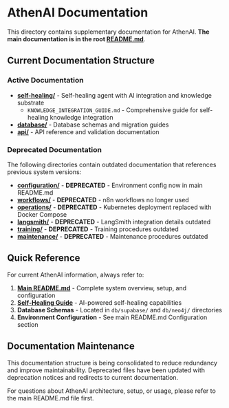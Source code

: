 # AthenAI Documentation

This directory contains supplementary documentation for AthenAI. **The main documentation is in the root [README.md](../README.md)**.

## Current Documentation Structure

### Active Documentation
- **[self-healing/](self-healing/)** - Self-healing agent with AI integration and knowledge substrate
  - `KNOWLEDGE_INTEGRATION_GUIDE.md` - Comprehensive guide for self-healing knowledge integration
- **[database/](database/)** - Database schemas and migration guides
- **[api/](api/)** - API reference and validation documentation

### Deprecated Documentation
The following directories contain outdated documentation that references previous system versions:

- **[configuration/](configuration/)** - **DEPRECATED** - Environment config now in main README.md
- **[workflows/](workflows/)** - **DEPRECATED** - n8n workflows no longer used
- **[operations/](operations/)** - **DEPRECATED** - Kubernetes deployment replaced with Docker Compose
- **[langsmith/](langsmith/)** - **DEPRECATED** - LangSmith integration details outdated
- **[training/](training/)** - **DEPRECATED** - Training procedures outdated
- **[maintenance/](maintenance/)** - **DEPRECATED** - Maintenance procedures outdated

## Quick Reference

For current AthenAI information, always refer to:

1. **[Main README.md](../README.md)** - Complete system overview, setup, and configuration
2. **[Self-Healing Guide](self-healing/KNOWLEDGE_INTEGRATION_GUIDE.md)** - AI-powered self-healing capabilities
3. **Database Schemas** - Located in `db/supabase/` and `db/neo4j/` directories
4. **Environment Configuration** - See main README.md Configuration section

## Documentation Maintenance

This documentation structure is being consolidated to reduce redundancy and improve maintainability. Deprecated files have been updated with deprecation notices and redirects to current documentation.

For questions about AthenAI architecture, setup, or usage, please refer to the main README.md file first.
